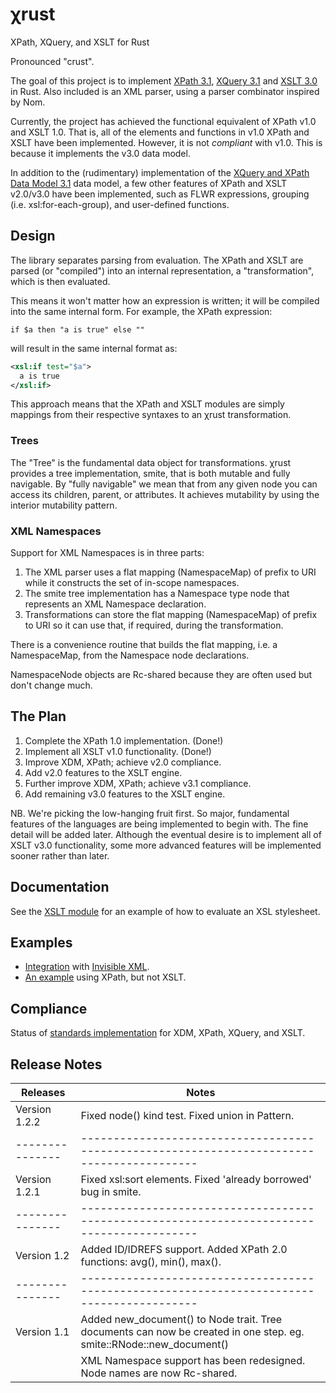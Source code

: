 # χrust

XPath, XQuery, and XSLT for Rust

Pronounced "crust".

The goal of this project is to implement [XPath 3.1](https://www.w3.org/TR/xpath-31/), [XQuery 3.1](https://www.w3.org/TR/xquery-31/) and [XSLT 3.0](http://www.w3.org/TR/xslt-30/) in Rust.
Also included is an XML parser, using a parser combinator inspired by Nom.

Currently, the project has achieved the functional equivalent of XPath v1.0 and XSLT 1.0. That is, all of the elements and functions in v1.0 XPath and XSLT have been implemented.
However, it is not *compliant* with v1.0. This is because it implements the v3.0 data model.

In addition to the (rudimentary) implementation of the [XQuery and XPath Data Model 3.1](https://www.w3.org/TR/xpath-datamodel-31/) data model, a few other features of XPath and XSLT v2.0/v3.0 have been implemented, such as FLWR expressions, grouping (i.e. xsl:for-each-group), and user-defined functions.

## Design

The library separates parsing from evaluation. The XPath and XSLT are parsed (or "compiled") into an internal representation, a "transformation", which is then evaluated.

This means it won't matter how an expression is written; it will be compiled into the same internal form. For example, the XPath expression:

```xpath
if $a then "a is true" else ""
```

will result in the same internal format as:

```xml
<xsl:if test="$a">
  a is true
</xsl:if>
```

This approach means that the XPath and XSLT modules are simply mappings from their respective syntaxes to an χrust transformation.

### Trees

The "Tree" is the fundamental data object for transformations.
χrust provides a tree implementation, smite, that is both mutable and fully navigable.
By "fully navigable" we mean that from any given node you can access its children, parent, or attributes.
It achieves mutability by using the interior mutability pattern.

### XML Namespaces

Support for XML Namespaces is in three parts:

1. The XML parser uses a flat mapping (NamespaceMap) of prefix to URI while it constructs the set of in-scope namespaces.
2. The smite tree implementation has a Namespace type node that represents an XML Namespace declaration.
3. Transformations can store the flat mapping (NamespaceMap) of prefix to URI so it can use that, if required, during the transformation.

There is a convenience routine that builds the flat mapping, i.e. a NamespaceMap, from the Namespace node declarations.

NamespaceNode objects are Rc-shared because they are often used but don't change much.

## The Plan

1. Complete the XPath 1.0 implementation. (Done!)
2. Implement all XSLT v1.0 functionality. (Done!)
3. Improve XDM, XPath; achieve v2.0 compliance.
4. Add v2.0 features to the XSLT engine.
4. Further improve XDM, XPath; achieve v3.1 compliance.
5. Add remaining v3.0 features to the XSLT engine.

NB. We're picking the low-hanging fruit first. So major, fundamental features of the languages are being implemented to begin with. The fine detail will be added later.
Although the eventual desire is to implement all of XSLT v3.0 functionality, some more advanced features will be implemented sooner rather than later.

## Documentation

See the [XSLT module](https://docs.rs/xrust/latest/xrust/xslt/index.html) for an example of how to evaluate an XSL stylesheet.

## Examples

* [Integration](https://github.com/ballsteve/xrust/blob/main/examples/ixml.rs) with [Invisible XML](https://www.w3.org/community/ixml/2021/03/19/welcome-to-ixml/).
* [An example](https://github.com/ballsteve/xrust/blob/main/examples/issue-30.rs) using XPath, but not XSLT.

## Compliance

Status of [standards implementation](https://github.com/ballsteve/xrust/blob/main/docs/compliance.md) for XDM, XPath, XQuery, and XSLT.

## Release Notes

| Releases      | Notes                                                                                    |
|---------------|------------------------------------------------------------------------------------------|
| Version 1.2.2 | Fixed node() kind test. Fixed union in Pattern.                                          |
|---------------|------------------------------------------------------------------------------------------|
| Version 1.2.1 | Fixed xsl:sort elements. Fixed 'already borrowed' bug in smite.                          |
|---------------|------------------------------------------------------------------------------------------|
| Version 1.2   | Added ID/IDREFS support. Added XPath 2.0 functions: avg(), min(), max().                 |
|---------------|------------------------------------------------------------------------------------------|
| Version 1.1   | Added new_document() to Node trait. Tree documents can now be created in one step. eg. smite::RNode::new_document() |
|               | XML Namespace support has been redesigned. Node names are now Rc-shared.                 |

